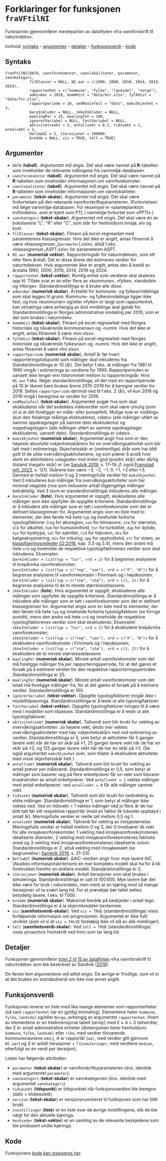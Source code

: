 # Forklaringer for funksjonen `fraVFtilNI`

Funksjonen gjennomfører mesteparten av dataflyten «fra vannforskrift til naturindeks».

_Innhold:_ [syntaks](#syntaks) – [argumenter](#argumenter) – [detaljer](#detaljer) – [funksjonsverdi](#funksjonsverdi) – [kode](#kode)


## Syntaks

```{r}
fraVFtilNI(DATA, vannforekomster, vannlokaliteter, parameter, vannkategori,
           filKlasser = NULL, NI.aar = c(1990, 2000, 2010, 2014, 2019, 2024),
           rapportenhet = c("kommune", "fylke", "landsdel", "norge"),
           adminAar = 2010, kommHist = "data/knr.xlsx", fylkHist = "data/fnr.xlsx",
           rapportperiode = 10, vedMaalefeil = "dato", maksSkjevhet = 3,
           bareInkluder = NULL, ikkeInkluder = NULL,
           maalingPer = 25, maalingTot = 100,
           ignorerVariabel = NULL, fastVariabel = NULL,
           aktivitetsvekt = 5, antallvekt = 0.5, tidsvekt = 1, arealvekt = 2,
           DeltaAIC = 2, iterasjoner = 100000,
           bredde = NULL, vis = TRUE, tell = TRUE)
```


## Argumenter

-	`DATA` (**tabell**). _Argumentet må angis_. Det skal være navnet på **R**-tabellen som inneholder de relevante målingene fra vannmiljø-databasen.
-	`vannforekomster` (**tabell**). _Argumentet må angis_. Det skal være navnet på **R**-tabellen som inneholder informasjonen om vannforekomster.
- `vannlokaliteter` (**tabell**). _Argumentet må angis_. Det skal være navnet på **R**-tabellen som inneholder informasjonen om vannlokaliteter.
- `parameter` (**tekst-skalar**). _Argumentet må angis_. Det skal være forkortelsen på den relevante vannforskriftsparameteren. (Forkortelsen må følge vannmiljø-databasen. For eksempel er «planteplankton trofiindeks», som er kjent som PTI, i vannmiljø forkortet som «PPTI».)
- `vannkategori` (**tekst-skalar**). _Argumentet må angis_. Det skal være én av bokstavene "L", "R" eller "C", som står for henholdsvis innsjø, elv og kyst.
- `filKlasser` (**tekst-skalar**). Filnavn på excel-regnearket med parameterens klassegrenser. Hvis det ikke er angitt, antas filnavnet å være «klassegrenser_[`parameter`].xslx», altså f.eks. «klassegrenser_ASPT.xslx» for parameteren ASPT.
- `NI.aar` (**numerisk vektor**). Rapporteringsår for naturindeksen, som ett eller flere årstall. Det er disse årene det estimeres verdier for naturindeksen. Hvis argumentet ikke er angitt, antas den å bestå av årstalla 1990, 2000, 2010, 2014, 2019 og 2024.
- `rapportenhet` (**tekst-vektor**). Romlig enhet som verdiene skal skaleres opp til. Tillate svar er én eller flere av «kommune», «fylke», «landsdel» og «Norge». Standardinnstillinga er å bruke alle disse.
- `adminAar` (**numerisk skalar**). Årstallet for kommune- og fylkesinndelinga som skal legges til grunn. Kommune- og fylkesinndelinga ligger ikke fast, og hvis «kommuner» og/eller «fylke» er lavgt som rapportenhet, kan utmatinga være avhengig av året inndelinga skal gjelde for. Standardinnstillinga er Norges administrative inndeling per 2010, som er det som brukes i naturindeks.
- `kommHist` (**tekst-skalar**). Filnavn på excel-regnearket med Norges historiske og nåværende kommunenavn og -numre. Hvis det ikke er angitt, antas filnavnet å være «knr.xlsx».
- `fylkHist` (**tekst-skalar**). Filnavn på excel-regnearket med Norges historiske og nåværende fylkesnavn og -numre. Hvis det ikke er angitt, antas filnavnet å være «fnr.xlsx».
- `rapportperiode` (**numerisk skalar**). Antall år før hvert rapporteringstidspunkt som målinger skal inkluderes fra. Standardinnstillinga er 10 (år). Det betyr f.eks. at målinger fra 1981 til 1990 inngår i estimeringa av verdiene for 1990. Rapportperioden er uansett ikke lenger enn tidsrommet mellom to rapporteringsår. Hvis `NI.aar` f.eks. følger standardinnstillinga, vil det med en rapportperiode på 10 år likevel bare brukes årene 2015–2019 for å beregne verdier for 2019. Settes `rapportperiode` derimot ned til f.eks. 2 (år), vil kun 2018 og 2019 inngå i beregnina av verdier for 2019.
- `vedMaalefeil` (**tekst-skalar**). Argumentet avgjør hva som skal ekskluderes når det avdekkes måleverdier som skal være umulig (som vil si at det foreligger en måle- eller punsjefeil). Mulige svar er «måling» (kun den feilaktige målinga ekskluderes), «dato» (alle målinger utført av samme oppdragstager på samme dato ekskluderes) og «oppdragstager» (alle målinger utført av samme oppdragstager ekskluderes, uansett dato). Standardinnstillinga er «dato».
- `maksSkjevhet` (**numerisk skalar**). Argumentet angir hva som er den høyeste absolutte «skjevhetsskåren» for en overvåkingsaktivitet som blir tatt med i estimeringa. Skjevhetsskår er (omtrentlige) skår som har blitt gott til de ulike overvåkingsaktivitenene, og som prøver å anslå hvor sterk en aktivitetens «slagside» mot enten god (positiv skår) eller dårlig tilstand (negativ skår) er (se [Sandvik 2019](http://hdl.handle.net/11250/2631056), s. 17–19; jf. også [Framstad mfl. 2023](https://hdl.handle.net/11250/3104185), s. 121). Skårene kan være −3, −2, −1, 0, +1, +2 eller +3. Dermed er heltall mellom 0 og 3 meningsfulle verdier for `maksSkjevhet`. Ved 0 inkluderes kun målinger fra overvåkingsaktiviteter som har minimal slagside (noe som reduserer antall tilgjengelige målinger betraktelig. Ved 3 (som er standardinnstillinga) inkluderes alle målinger.
- `bareInkluder` (**liste**). Hvis argumentet er oppgitt, ekskluderes alle målinger som _ikke_ oppfyller de oppgitte kriteriene. Standardinnstillinga er å inkludere alle målinger som er tatt i vannforekomster som det er definert klassegrenser for. Argumentet angis som en liste med to elementer, der den første må hete `typ` og inneholde forkorta typologifaktorer (`reg` for økoregion, `son` for klimasone, `stø` for størrelse, `alk` for alkalitet, `hum` for humusinnhold, `tur` for turbiditet, `dyp` for dybde, `kys` for kysttype, `sal` for salinitet, `tid` for tidevann, `eks` for bølgeeksponering, `mix` for miksing, `opp` for oppholdstid, `str` for strøm; se [klassifiseringsveileder 02:2018](https://www.vannportalen.no/veiledere/klassifiseringsveileder/), kap. 3.3 og 3.4), mens den andre må hete `vrd` og inneholde de respektive typologifaktorenes verdier som skal inkluderes. Eksempler:	
`bareInkluder = list(typ = "tur", vrd = 2)` for å begrense analysene til brepåvirka vannforekomster;	
`bareInkluder = list(typ = c("reg", "son"), vrd = c("F", "H"))` for å begrense analysene til vannforekomster i Finnmark og i høydesonen;	
`bareInkluder = list(typ = c("stø", "stø"), vrd = c(1, 2))` for å begrense analysene til de to minste størrelsesklassene.
- `ikkeInkluder` (**liste**). Hvis argumentet er oppgitt, ekskluderes alle målinger som oppfyller de oppgitte kriteriene. Standardinnstillinga er å inkludere alle målinger som er tatt i vannforekomster som det er definert klassegrenser for. Argumentet angis som en liste med to elementer, der den første må hete `typ` og inneholde forkorta typologifaktorer (se forrige avsnitt), mens den andre må hete `vrd` og inneholde de respektive typologifaktorenes verdier som skal ekskluderes. Eksempler:	
`ikkeInkluder = list(typ = "tur", vrd = 2)` for å ekskludere brepåvirka vannforekomster;	
`ikkeInkluder = list(typ = c("reg", "son"), vrd = c("F", "H"))` for å ekskludere vannforekomster i Finnmark og i høydesonen;	
`ikkeInkluder = list(typ = c("stø", "stø"), vrd = c(1, 2))` for å ekskludere de to minste størrelsesklassene.
- `maalingPer` (**numerisk skalar**). Minste antall vannforekomster som det må foreligge målinger fra per rapporteringsperiode, for at det gjøres et forsøk på å estimere verdier for den respektive rapporteringsperioden. Standardinnstillinga er 25.
- `maalingTot` (**numerisk skalar**). Minste antall vannforekomster som det totalt må foreligge målinger fra, for at det gjøres et forsøk på å estimere verdier. Standardinnstillinga er 100.
- `ignorerVariabel` (**tekst-vektor**). Oppgitte typologifaktorer inngår ikke i modelltilpasninga. Standardinnstillinga er å teste ut alle typologifaktorer.
- `fastVariabel` (**tekst-vektor**). Oppgitte typologifaktorer tvinges til å være med i modellen som tilpasses. Standardinnstillinga er å teste ut alle typologifaktorer.
- `aktivitetsvekt` (**numerisk skalar**). Tallverdi som blir brukt for vekting av overvåkingsaktiviteter. Jo høyere vekt, desto mer vektes overvåkingsaktiviteter med høy «skjevhetsskår» ned ved estimering av verdier. Standardinnstillinga er 5, som betyr at aktiviteter får 5 ganger lavere vekt når de har en skår på ±1, 25 ganger lavere vekt når de har en skår på ±2, og 125 ganger lavere vekt når de har en skår på ±3. (Se også argumentet `maksSkjevhet` over, som tillater å ekskludere aktiviteter med visse skjevhetsskår helt.)
- `antallvekt` (**numerisk skalar**). Tallverdi som blir brukt for vekting av antall prøver per måleverdi. Standardinnstillinga er 0,5, som betyr at målinger som baserer seg på flere enkeltprøver får en vekt som tilsvarer kvadratroten av antall enkeltprøver. Ved `antallvekt = 1` vektes målinger med antall enkeltprøver; ved `antallvekt = 0` får alle målinger samme vekt.
- `tidsvekt` (**numerisk skalar**). Tallverdi som blir brukt for nedvekting av eldre målinger. Standardinnstillinga er 1, som betyr at målinger ikke vektes ned. Ved en tidsvekt < 1 vektes målinger ned jo flere år de har blitt tatt før sitt respektive rapportår (med en faktor lik tidsvekt opphøyd i antall år). Meningsfulle verdier er reelle tall mellom 0,5 og 1.
- `arealvekt` (**numerisk skalar**). Tallverdi for vekting av innsjøstørrelse. Meningsfulle verdier er heltall mellom 0 og 3, der 0 innebærer _lik_ vekt for alle innsjøvannforekomster, 1 vekting med innsjøvannforekomstenes idealiserte _diameter_, 2 vekting med innsjøvannforekomstenes faktiske _areal_ og 3 vekting med innsjøvannforekomstenes idealiserte _volum_. Standardinnstillinga er 2, altså vekting med innsjøarealet (se begrunnelse i [Sandvik 2019](http://hdl.handle.net/11250/2631056), s. 21–23).
- `DeltaAIC` (**numerisk skalar**). ΔAIC-verdien angir hvor mye lavere AIC (Akaikes informasjonskriterium) en mer kompleks modell skal ha for å bli foretrukket fremfor en enklere modell. Standardinnstillinga er 2.
- `iterasjoner` (**numerisk skalar**). Antall iterasjoner som skal brukes i simuleringa. Standardinnstillinga er satt til 100 000. Mye lavere bør det ikke være for bruk i naturindeks, men merk at en kjøring med så mange iterasjoner vil ta svært lang tid. For et prøvekjør bør tallet settes betydelig lavere, f.eks. til 1 000.
- `bredde` (**numerisk skalar**). Maksimal bredde på beskjeder i antall tegn. Standardinnstillinga er å la skjermbredden bestemme.
- `vis` (**sannhetsverdi-skalar**). Ved `vis = TRUE` (standardinnstillinga) vises fortløpende informasjon om progresjonen. Argumentet er ikke fullt utviklet (som vil si at `vis = FALSE` foreløpig ikke vil slå av alle meldinger).
- `tell` (**sannhetsverdi-skalar**). Ved `tell = TRUE` (standardinnstillinga) vises prosentvis fremskritt ved trinn som tar lang tid.


## Detaljer

Funksjonen gjennomfører [trinn 2 til 15 av dataflyten](dataflyt.md) «fra vannforskrift til naturindeks» som ble beskrevet av Sandvik ([2019](http://hdl.handle.net/11250/2631056)).

De første fem argumentene _må alltid angis_. De øvrige er frivillige, som vil si at det brukes en standardverdi om ikke noe annet angitt.


## Funksjonsverdi

Funksjonen leverer en liste med like mange elementer som rapportenheter (så sant `rapportenhet` var en gyldig innmating). 
Elementene heter `kommune`, `fylke`, `landsdel` og/eller `Norge`, avhengig av argumentet `rapportenhet`. 
Hvert av elementene er en tredimensjonal tabell (_array_) med _E_ × _A_ × _S_ tallverdier, der 
_E_ er antall administrative enheter (dimensjonen heter henholdsvis `kommune`, `fylke`, `landsdel` eller `rike`, med verdier tilsvarende kommunenavnene osv.), 
_A_ er rapportår (`aar`, med verdier gitt gjennom `NI.aar`) og 
_S_ er antall iterasjoner + 1 (`simuleringer`, med verdiene `median`, etterfulgt av én verdi per iterasjon).

Listen har følgende attributter:

- `parameter` (**tekst-skalar**) er vannforskriftsparameteren (dvs. identisk med argumentet `parameter`).
- `vannkategori` (**tekst-skalar**) er vannkategorien (dvs. identisk med argumentet `vannkategori`).
- `tidspunkt` (**tidspunkt**) er tidspunktet når funksjonsverdien ble beregna (dato + klokkeslett).
- `versjon` (**tekst-skalar**) er versjonsnummeret til funksjonen som har blitt brukt.
- `innstillinger` (**liste**) er en liste over de øvrige innstillingene, slik de ble valgt for den aktuelle kjøringa.
- `beskjeder` (**tekst-vektor**) er en samling av de relevante beskjedene som ble produsert under kjøringa.


## Kode

Funksjonens [kode kan inspiseres her](../R/fraVFtilNI.R).


